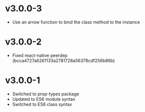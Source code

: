 # v3.0.0-3
- Use an arrow function to bind the class method to the instance

# v3.0.0-2
- Fixed react-native peerdep (bcca4727a6261133a2781728a56378cdf256b86b)

# v3.0.0-1
- Switched to prop-types package
- Updated to ES6 module syntax
- Switched to ES6 class syntax
